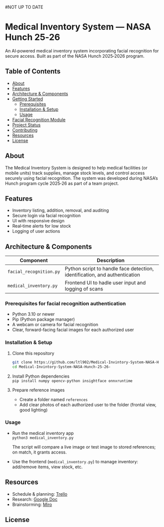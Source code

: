 #NOT UP TO DATE



# Medical Inventory System — NASA Hunch 25‑26

An AI‑powered medical inventory system incorporating facial recognition for secure access. Built as part of the NASA Hunch 2025‑2026 program.

## Table of Contents

- [About](#about)  
- [Features](#features)  
- [Architecture & Components](#architecture--components)  
- [Getting Started](#getting-started)  
  - [Prerequisites](#prerequisites)  
  - [Installation & Setup](#installation--setup)  
  - [Usage](#usage)  
- [Facial Recognition Module](#facial-recognition-module)  
- [Project Status](#project-status)  
- [Contributing](#contributing)  
- [Resources](#resources)  
- [License](#license)  

## About

The Medical Inventory System is designed to help medical facilities (or mobile units) track supplies, manage stock levels, and control access securely using facial recognition. The system was developed during NASA’s Hunch program cycle 2025‑26 as part of a team project.  

## Features

- Inventory listing, addition, removal, and auditing  
- Secure login via facial recognition  
- UI with responsive design  
- Real‑time alerts for low stock  
- Logging of user actions  

## Architecture & Components

| Component | Description |
|---|---|
| `facial_recognition.py` | Python script to handle face detection, identification, and authentication |
| `medical_inventory.py` | Frontend UI to hadle user input and logging of scans


### Prerequisites for facial recognition authentication

- Python 3.10 or newer  
- Pip (Python package manager)  
- A webcam or camera for facial recognition
- Clear, forward-facing facial images for each authorized user  

### Installation & Setup

1. Clone this repository  
   ```bash
   git clone https://github.com/ltl902/Medical-Invintory-System-NASA-Hunch-25-26-.git
   cd Medical-Invintory-System-NASA-Hunch-25-26-
   ```

2. Install Python dependencies  
   ```pip install numpy opencv-python insightface onnxruntime```  



4. Prepare reference images  
   - Create a folder named `references`  
   - Add clear photos of each authorized user to the folder (frontal view, good lighting)  

### Usage

- Run the medical inventory app   
  ```python3 medical_inventory.py```

  
  The script will compare a live image or test image to stored references; on match, it grants access.

- Use the frontend (`medical_inventory.py`) to manage inventory: add/remove items, view stock, etc.



## Resources

- Schedule & planning: [Trello](https://trello.com/b/H7cOixDG/medical-inventory-system-nasa-hunch)  
- Research: [Google Doc](https://docs.google.com/document/d/1bPDbMDzeHgcyTJU0ENFX7s9UR9npXHJ3vHZIvmdP6Yc/edit?usp=sharing)  
- Brainstorming: [Miro](https://miro.com/app/board/uXjVJIvb3LU=/)  

## License


